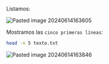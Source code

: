 Listamos:

![Pasted image 20240614163605](https://github.com/user-attachments/assets/fe5aea67-1987-458a-8646-e8e350f1cad0)

Mostramos las ``cinco primeras líneas``:

```Bash
head -n 5 texto.txt
```

![Pasted image 20240614163846](https://github.com/user-attachments/assets/28d9f66d-c6cf-40ce-a3ee-b8736b553696)
